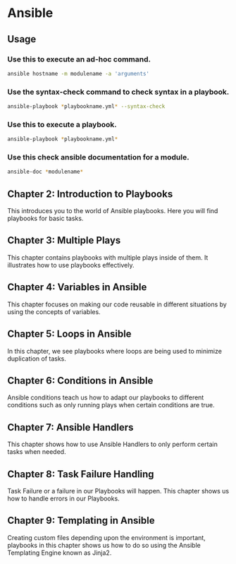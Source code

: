 # Ansible



## Usage

### Use this to execute an ad-hoc command.

```bash
ansible hostname -m modulename -a 'arguments'
```

### Use the syntax-check command to check syntax in a playbook.

```bash
ansible-playbook *playbookname.yml* --syntax-check
```

### Use this to execute a playbook.

```bash
ansible-playbook *playbookname.yml*
```

### Use this check ansible documentation for a module.

```bash
ansible-doc *modulename*
```

## Chapter 2: Introduction to Playbooks
This introduces you to the world of Ansible playbooks. Here you will find playbooks for basic tasks.

## Chapter 3: Multiple Plays
This chapter contains playbooks with multiple plays inside of them. It illustrates how to use playbooks effectively.

## Chapter 4: Variables in Ansible
This chapter focuses on making our code reusable in different situations by using the concepts of variables.

## Chapter 5: Loops in Ansible
In this chapter, we see playbooks where loops are being used to minimize duplication of tasks.

## Chapter 6: Conditions in Ansible
Ansible conditions teach us how to adapt our playbooks to different conditions such as only running plays when certain conditions are true.

## Chapter 7: Ansible Handlers
This chapter shows how to use Ansible Handlers to only perform certain tasks when needed.

## Chapter 8: Task Failure Handling
Task Failure or a failure in our Playbooks will happen. This chapter shows us how to handle errors in our Playbooks.

## Chapter 9: Templating in Ansible
Creating custom files depending upon the environment is important, playbooks in this chapter shows us how to do so using the Ansible Templating Engine known as Jinja2.
